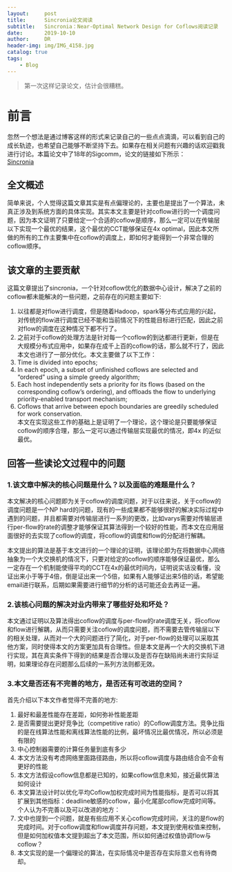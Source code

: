 ```yaml
---
layout:     post
title:      Sincronia论文阅读
subtitle:   Sincronia：Near-Optimal Network Design for Coflows阅读记录
date:       2019-10-10
author:     DR
header-img: img/IMG_4158.jpg
catalog: true
tags:
    - Blog
---
```


> 第一次这样记录论文，估计会很糟糕。
> 
> 

# 前言
忽然一个想法是通过博客这样的形式来记录自己的一些点点滴滴，可以看到自己的成长轨迹，也希望自己能够不断坚持下去。如果存在相关问题有兴趣的话欢迎戳我进行讨论。本篇论文中了18年的Sigcomm，论文的链接如下所示：  
[Sincronia](https://dl.acm.org/citation.cfm?id=3230569)  

## 全文概述
简单来说，个人觉得这篇文章其实是有点偏理论的，主要也是提出了一个算法，未真正涉及到系统方面的具体实现。其实本文主要是针对coflow进行的一个调度问题，因为本文证明了只要给定一个合适的coflow是顺序，那么一定可以在传输层以下实现一个最优的结果，这个最优的CCT能够保证在4x optimal，因此本文所做的所有的工作主要集中在coflow的调度上，即如何才能得到一个非常合理的coflow顺序。

## 该文章的主要贡献
这篇文章提出了sincronia，一个针对coflow优化的数据中心设计，解决了之前的coflow都未能解决的一些问题，之前存在的问题主要如下:  
1. 以往都是对flow进行调度，但是随着Hadoop，spark等分布式应用的兴起，对传统的flow进行调度已经不能和当前情况下的性能目标进行匹配，因此之前对flow的调度在这种情况下都不行了。<br>
2. 之前对于coflow的处理方法是针对每一个coflow的到达都进行更新，但是在大规模分布式应用中，如果存在成千上百的coflow的话，那么就不行了，因此本文也进行了一部分优化。本文主要做了以下工作：<br>
1. Time is divided into epochs;<br>
2. In each epoch, a subset of unfinished coflows are selected and “ordered” using a simple greedy algorithm;<br>
3. Each host independently sets a priority for its flows (based on the corresponding coflow’s ordering), and offloads the flow to underlying priority-enabled transport mechanism;<br>
4. Coflows that arrive between epoch boundaries are greedily scheduled for work conservation.<br>
本文在实现这些工作的基础上是证明了一个理论，这个理论是只要能够保证coflow的顺序合理，那么一定可以通过传输层实现最优的情况，即4x 的近似最优。

## 回答一些读论文过程中的问题

### 1.该文章中解决的核心问题是什么？以及面临的难题是什么？

本文解决的核心问题即为关于coflow的调度问题，对于以往来说，关于coflow的调度问题是一个NP hard的问题，现有的一些成果都不能够很好的解决实际过程中遇到的问题，并且都需要对传输层进行一系列的更改，比如varys需要对传输层进行per-flow的rate的调整才能够保证其算法得到一个较好的性能，而本文在应用层面很好的去实现了coflow的调度，将coflow的调度和flow的分配进行解耦。  

本文提出的算法是基于本文进行的一个理论的证明，该理论即为在将数据中心网络抽象为一个大交换机的情况下，只要对给定的coflow的顺序能够保证最优，那么一定存在一个机制能使得平均的CCT在4x的最优时间内，证明说实话没看懂，没证出来小于等于4倍，倒是证出来一个5倍，如果有人能够证出来5倍的话，希望能email进行联系，后期如果需要进行细节的分析的话可能还会去再证一遍。

### 2.该核心问题的解决对业内带来了哪些好处和坏处？

本文通过证明以及算法得出coflow的调度与per-flow的rate调度无关，将coflow和flow进行解耦，从而只需要关注coflow的调度问题，而不需要去管传输层以下的相关处理，从而对一个大的问题进行了简化，对于per-flow的处理可以采取其他方案，同时使得本文的方案更加具有合理性。但是本文是再一个大的交换机下进行实现，其在真实条件下得到的结果是否合理以及是否存在缺陷尚未进行实际证明，如果理论存在问题那么后续的一系列方法则都无效。

### 3.本文是否还有不完善的地方，是否还有可改进的空间？

首先介绍以下本文作者觉得不完善的地方:  
1. 最好和最差性能存在差距，如何弥补性能差距  
2. 是否需要提出更好竞争比（competitive ratio）的Coflow调度方法。竞争比指的是在线算法性能和离线算法性能的比例，最坏情况比最优情况，所以必须是有限的  
3. 中心控制器需要的计算任务量到底有多少  
4. 本文方法没有考虑网络里面路径路由，所以将coflow调度与路由结合会不会有更好的性能  
5. 本文方法假设coflow信息都是已知的，如果coflow信息未知，接近最优算法如何设计  
6. 本文算法设计时以优化平均Coflow加权完成时间为性能指标，是否可以将其扩展到其他指标：deadline敏感的coflow，最小化尾部coflow完成时间等。  
个人认为不完善以及可以改进的地方：  
1. 文中也提到一个问题，就是有些应用不关心coflow完成时间，关注的是flow的完成时间。对于coflow调度和flow调度并存问题，本文提到使用权值来控制，但是如何加权值本文提到超出了本文范围，所以如何通过权值协调flow与coflow？
2. 本文实现的是一个偏理论的算法，在实际情况中是否存在实际意义也有待商却。